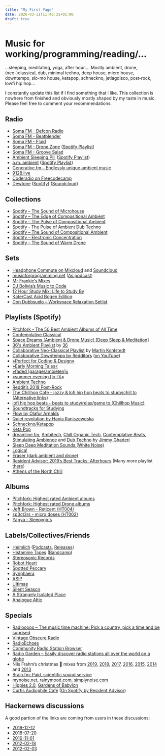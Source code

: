 ```yaml
---
title: "My First Page"
date: 2020-03-11T11:46:31+01:00
draft: true
---
```


# Music for working/programming/reading/…
…sleeping, meditating, yoga, after hour…. Mostly ambient, drone, (neo-)classical, dub, minimal techno, deep house, micro house, downtempo, slo-mo house, ketapop, schneckno, jetlagdisco, post-rock, lowfi hip hop…

I constantly update this list if I find something that I like. This collection is nowhere from finished and obviously mostly shaped by my taste in music. Please feel free to comment your recommendations.

## Radio
- [Soma FM - Defcon Radio](https://somafm.com/defcon/)
- [Soma FM - Beatblender](http://somafm.com/beatblender/)
- [Soma FM - Fluid](http://somafm.com/fluid/)
- [Soma FM - Drone Zone](http://somafm.com/dronezone/)  ([Spotify Playlist](https://open.spotify.com/user/ruunix/playlist/1raR4ZD2jZH65dbw5wzfnl))
- [Soma FM - Groove Salad](http://somafm.com/groovesalad/)
- [Ambient Sleeping Pill](https://ambientsleepingpill.com/) ([Spotify Playlist](https://open.spotify.com/user/stereoscenic/playlist/40cwXRImcYfwTkOhVND8wI?si=XTGKCZrZTqy7LsqnkaUDeg9))
- [a.m. ambient](https://amambient.com/) ([Spotify Playlist](https://open.spotify.com/user/stereoscenic/playlist/6rehamV9ALYbzS71RwBItA?si=LanLAyBrROmWzDvZTi6MDA))
- [Generative.fm – Endlessly unique ambient music](https://generative.fm/)
- [9128.live](https://9128.live)
- [Coderadio on Freecodecamp](https://coderadio.freecodecamp.org/)
- [Dewtone](https://dewtone.com/) ([Spotify](https://open.spotify.com/user/vyeb9pxfwoeg15uf0iyw2n7yf?si=eqLUy6aTTJO6CP4yRkDA_g)) ([Soundcloud](https://soundcloud.com/dewtone-recordings))

## Collections
- [Spotify – The Sound of Microhouse](https://open.spotify.com/user/thesoundsofspotify/playlist/6FbDQuTcGT0IoZCtsbCISv)
- [Spotify – The Edge of Compositional Ambient](https://open.spotify.com/user/particledetector/playlist/0tX0PWYUFllm2Un420oAi4)
- [Spotify – The Pulse of Compositional Ambient](https://open.spotify.com/user/particledetector/playlist/5a357QNGRzPi52ZHvCxouj)
- [Spotify - The Pulse of Ambient Dub Techno](https://open.spotify.com/user/particledetector/playlist/1ospo4FmLOLLmC4SGCzFpf?si=LOWFA40dRJ65sE7qLQsBew)
- [Spotify – The Sound of Compositional Ambient](https://open.spotify.com/user/thesoundsofspotify/playlist/2nKOwEQWB8qDAG5Qcs0kWc)
- [Spotify – Electronic Concentration](https://open.spotify.com/user/pitchfork/playlist/6d9up0zVwVr0KD76j2Fr42)
- [Spotify – The Sound of Warm Drone](https://open.spotify.com/user/thesoundsofspotify/playlist/3maj6HHPJLHTNEm30OTkGd?si=5GipXbcOTBuUB3Gxd9tk9A)

## Sets
- [Headphone Commute on Mixcloud](https://www.mixcloud.com/HeadphoneCommute/) and [Soundcloud](https://soundcloud.com/headphonecommute)
- [musicforprogramming.net](https://musicforprogramming.net/) ([As podcast](https://pca.st/bHQhOq))
- [Mr Frankie’s Mixes](https://www.mixcloud.com/Mr_Frankie/)
- [DJ Bolivia’s Music to Code](http://djbolivia.blogspot.com/2011/04/music-to-code-by-volumes-1-3.html)
- [12 Hour Study Mix: Life to Study By](https://www.youtube.com/watch?v=_VfmkgqbZv8)
- [KaterCast Acid Bogen Edition](https://soundcloud.com/kater_blau/sets/acid-bogen-edition)
- [Don Dubbsuelo – Workspace Relaxation Setlist](https://soundcloud.com/dubbsy/sets/office-space-relaxation)

## Playlists (Spotify)
- [Pitchfork - The 50 Best Ambient Albums of All Time](https://open.spotify.com/user/spotify/playlist/37i9dQZF1DX3XuTDjo5z5z)
- [Contemplative Classical](https://open.spotify.com/user/michael__price/playlist/2cjpRAYFC1WET2PMOvwipC?si=viD0fvy6SP6WzZw81qFb8A)
- [Space Dreams (Ambient & Drone Music) [Deep Sleep & Meditation]](https://open.spotify.com/user/deerwolf1/playlist/59tM9mHndQkT12GiC5IDuy?si=z-_Yc2_MTf6lYcs7EyzdPQ)
- [36's Ambient Playlist](https://open.spotify.com/user/3six/playlist/6WPzVhcFhtUo9qKLz7cTcJ?si=14uT6KyWS0S_4un2khW0qw) by [36](https://open.spotify.com/artist/1lcSbVHDXu6h6H6vIRDBhT?si=4fyFOMIaSuqEHc_6Ddaoig)
- [Collaborative Neo-Classical Playlist](https://open.spotify.com/user/martinkohlstedt/playlist/7JqmBgt3Dr4ZnKCYZs5W1I?si=6gn2rwxUSN2kZOppbWlTLg) by [Martin Kohlstedt](https://open.spotify.com/artist/5odNYb0R6MGVmindrMrYyk?si=ZBg7xpGeT1KMcyLELqrEPQ)
- [Collaborative Downtempo by Redditors](https://open.spotify.com/user/fgutz/playlist/3dBiKJSoAQ6msoYzl99wp2) ([on YouTube](https://www.youtube.com/playlist?list=PLOEg5uEc0bD0wwIEEKTNcoii-II_zG0Et))
- [»Perfect for Coding & Design«](https://open.spotify.com/user/1210359955/playlist/3hk5Ln17wR8k117gdkI7oI)
- [»Early Morning Tales«](https://open.spotify.com/playlist/10IcCKVkCGNm8AarT487GA)
- [»faded [garage/ambieten]«](https://open.spotify.com/user/1167646885/playlist/0adabJ0Yu4hRQ50cakvNNg?si=xq5m9yJUTuqkbFgDe1HH1A)
- [»summer evening [lo-fi]«](https://open.spotify.com/user/1167646885/playlist/04uAJE4hhKVupggI29x2xy?si=-0wNs7IqRv-T-96ot_Qx5Q)
- [Ambient Techno](https://open.spotify.com/user/timothycollard/playlist/49RyM6nIP0XFlwy69nUoz9?si=rtO88lgYSE2otvHwPIGYMA)
- [Reddit’s 2018 Post-Rock](https://open.spotify.com/user/edlerner/playlist/5TJbCB33vOzTkQgaQRlNxS?si=xU0ATm0rSjmHz9w8C692vg)
- [The Chillhop Cafe - jazzy & lofi hip hop beats to study/chill to](https://open.spotify.com/user/chillhopmusic/playlist/0CFuMybe6s77w6QQrJjW7d?si=HhIstD05Tam4znmigIPnlg) ([Alternative links](https://chillhop.lnk.to/listenWE))
- [lofi hip hop beats - beats to study/relax/game to (Chillhop Music)](https://open.spotify.com/user/chillhopmusic/playlist/74sUjcvpGfdOvCHvgzNEDO?si=V0j1298lSq6gABjIm6Kgdg)
- [Soundtracks for Studying](https://open.spotify.com/user/kobrie37/playlist/4FWcHo5LUmeLjczq3cAGy8?si=PKlhKxJyRiin0XAwxo9mKw)
- [Flow by Ólafur Arnalds](https://open.spotify.com/user/olafurarnalds/playlist/7i7umk5lRldgHGmLtXjmGm?si=hjGh09KiQ5iiDDznPjFzvg)
- [Quiet revolution by Hania Raniszeweska](https://open.spotify.com/user/1173847240/playlist/3YLtL0g881jvZvoy2DXhQi?si=0ph2mf-cSw2m13KUwiCrIg)
- [Schneckno/Ketapop](https://open.spotify.com/playlist/1cpjZZSLJpeklwuO32sLIM?si=Txpmrxl4RqS8ZKO5EE7k6w9)
- [Keta Pop](https://open.spotify.com/playlist/4xjOteqSlBXQBtHHHpA9HB?si=TWUsEz83SdmRgmI4g2wf5Q)
- [dreamline fm](https://open.spotify.com/playlist/44mB8o17KxT0lb1j6IosOR?si=mEpGrjUYQZiRX5hq6UGiXw), [Ambitech](https://open.spotify.com/playlist/3hxVEyqgkIMAsYLGFfWNum?si=wCZST0xNRK-290AwyvXwAw), [Chill Organic Tech](https://open.spotify.com/playlist/1ZVeSBkuozw9amvXYOIn6F?si=5cwEFsmiSjGWCqDaqew4-g), [Contemplative Beats](https://open.spotify.com/playlist/4ppVjzDPXsliWcqMm8PCM4?si=CdhyRO4gTWSEwAO4UbOPSw), [Stimulating Ambience](https://open.spotify.com/playlist/6nbtYImKPeZkRIYDtL5ptM?si=fNAMJcFfS0igLEKwXyN16Q) and [Dub Techno](https://open.spotify.com/playlist/51rpsmosMio12mduQcdGab?si=RSsJKKRISieztLfT-YEfTg) by [Jimmy Ghaderi](https://open.spotify.com/user/jippiex2k?si=Gup0PI4pRzijbDhlwkiz9Q)
- [Sleep Deep Meditation Sounds (White Noise)](https://open.spotify.com/album/20owuzVYJHoBDBFOVbw3Qj)
- [Logical](https://open.spotify.com/playlist/5KmEKavq5Ux0IxY2d5VfyI?si=uTJvPwmnSGe3J7pv6iFyqQ)
- [Eraser (dark ambient and drone)](https://open.spotify.com/playlist/62CD3gc39cVrOkUGelCRrZ?si=0DkxvFnCQc-NpzsKsB6gqQ)
- [Resident Advisor: 2019’s Best Tracks: Afterhours](https://open.spotify.com/playlist/1R7vcK4qDycawKvwqnln0J?si=JrDZIdYDSemskNWDVpYmvQ) (Many more playlist [there](https://open.spotify.com/user/residentadvisor?si=z0HxCSiMQxenJe3MwY1mXw))
- [Athens of the North Chill](https://open.spotify.com/playlist/1D0wlpzuWb8zzUogIOajeV?si=Dsf8GJj3TTiYs7IZ2bcr2g)

## Albums
- [Pitchfork: Highest rated Ambient albums](https://www.albumoftheyear.org/genre/34-ambient/all/pitchfork/)
- [Pitchfork: Highest rated Drone albums](https://www.albumoftheyear.org/genre/20-drone/all/pitchfork/)
- [Jeff Brown - Reticent (HT004)](https://histaminetapes.bandcamp.com/album/reticent-ht004)
- [sp3ct3rs - micro doses (HT002)](https://histaminetapes.bandcamp.com/album/micro-doses-ht002)
- [Yagya - Sleepygirls](https://open.spotify.com/album/1C04uwe7mOJ9ogiOCjnKqd?si=NkgkWMy0QkShjmwWkLdHXw)

## Labels/Collectives/Friends
- [Heimlich](https://www.heimlich.online/) ([Podcasts](https://soundcloud.com/heimlichaufsc/sets/heimlich-podcasts-3), [Releases](https://heimlichmusik.bandcamp.com/music?filter_band=4140190955))
- [Histamine Tapes](https://histaminetapes.wordpress.com/) ([Bandcamp](https://histaminetapes.bandcamp.com/))
- [Stereosonic Records](https://stereoscenic.bandcamp.com/)
- [Robot Heart](https://soundcloud.com/robot-heart)
- [Spotted Peccary](https://twitter.com/SpottedPeccary)
- [Synphaera](https://twitter.com/SynphaeraMusic)
- [ASIP](https://twitter.com/asip)
- [Ultimae](https://twitter.com/ultimae_records)
- [Silent Season](http://silentseason.com/)
- [A Strangely Isolated Place](http://www.astrangelyisolatedplace.com/)
- [Analogue Attic](https://open.spotify.com/playlist/6Cyvlsfcn1jWDGJjZcwG3y?si=53a8mtzfQF6btwDOdSxzBw)

## Specials
- [Radiooooo – The music time machine: Pick a country, pick a time and be suprised](https://radiooooo.app/)
- [Vintage Obscure Radio](http://vintageobscura.net/)
- [RadioEchoes](http://www.radioechoes.com/)
- [Community Radio Station Browser](http://www.radio-browser.info/)
- [Radio Garden – Easily discover radio stations all over the world on a globe](http://radio.garden/)
- Nils Frahm’s christmas 🎄 mixes from [2019](https://www.mixcloud.com/nilsoliver5/nils-frahm-xmas-mix-2019/), [2018](https://www.mixcloud.com/nilsoliver5/nils-frahm-xmas-mix-2018/), [2017](https://www.mixcloud.com/nilsoliver5/nils-frahm-xmas-mix-2017/), [2016](https://www.mixcloud.com/nilsoliver5/nils-frahm-xmas-mix-2016/), [2015](https://www.mixcloud.com/nilsoliver5/nils-frahm-xmas-mix-2015/), [2014](https://www.mixcloud.com/nilsoliver5/nils-frahm-xmas-mix-2014/) and [2013](https://www.mixcloud.com/nilsoliver5/nils-frahm-xmas-mix-2013/)
- [Brain.fm: Paid, scientific sound service](https://brain.fm/)
- [mynoise.net](https://mynoise.net/), [rainymood.com](http://www.rainymood.com/), [simplynoise.com](http://www.simplynoise.com/)
- [Hippies 2.0](https://www.facebook.com/groups/Wearehippies2.0/), [Gardens of Babylon](https://www.facebook.com/groups/562113454180764/)
- [Curtis Audiophile Café](https://www.mixcloud.com/Curtisaudiocafe/stream/) ([On Spotify by Resident Advisor](https://open.spotify.com/playlist/7dy8m7ERydQTuqTL9oSzB9?si=VCJpg9HsS5uAN1fMtNaPNQ))

## Hackernews discussions
A good partion of the links are coming from users in these discussions:
- [2019-12-12](https://news.ycombinator.com/item?id=21771600)
- [2018-07-20](https://news.ycombinator.com/item?id=17573053)
- [2016-11-01](https://news.ycombinator.com/item?id=12844434)
- [2012-02-18](https://news.ycombinator.com/item?id=3605957)
- [2012-02-03](https://news.ycombinator.com/item?id=3547694)
